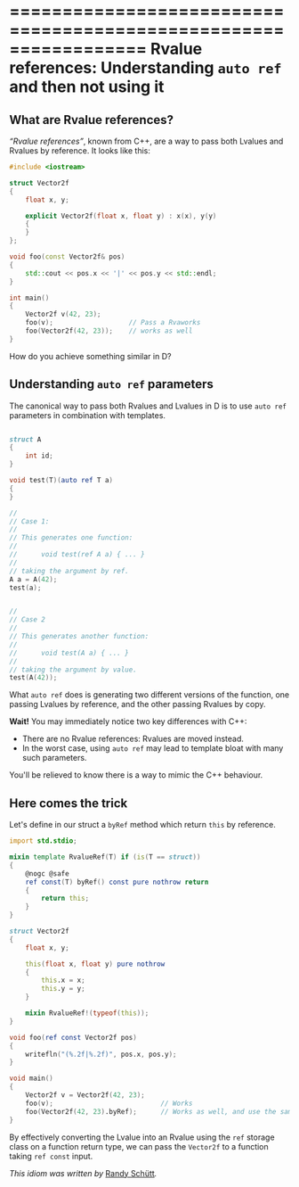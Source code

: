=================================================================
Rvalue references: Understanding `auto ref` and then not using it
=================================================================

## What are Rvalue references?

_“Rvalue references”_, known from C++, are a way to pass both Lvalues and Rvalues by reference.
It looks like this:

```cpp
#include <iostream>

struct Vector2f
{
    float x, y;

    explicit Vector2f(float x, float y) : x(x), y(y)
    {
    }
};

void foo(const Vector2f& pos)
{
    std::cout << pos.x << '|' << pos.y << std::endl;
}

int main()
{
    Vector2f v(42, 23);
    foo(v);                   // Pass a Rvaworks
    foo(Vector2f(42, 23));    // works as well
}
```

How do you achieve something similar in D?

## Understanding `auto ref` parameters

The canonical way to pass both Rvalues and Lvalues in D is to use `auto ref` parameters in combination with templates.

```d

struct A
{
    int id;
}

void test(T)(auto ref T a)
{
}

//
// Case 1:
//
// This generates one function:
//
//      void test(ref A a) { ... }
//
// taking the argument by ref.
A a = A(42);
test(a);


//
// Case 2
//
// This generates another function:
//
//      void test(A a) { ... }
//
// taking the argument by value.
test(A(42));

```

What `auto ref` does is generating two different versions of the function, one passing Lvalues by reference, and the other passing Rvalues by copy.

**Wait!** You may immediately notice two key differences with C++:

- There are no Rvalue references: Rvalues are moved instead.
- In the worst case, using `auto ref` may lead to template bloat with many such parameters.

You'll be relieved to know there is a way to mimic the C++ behaviour.


## Here comes the trick

Let's define in our struct a `byRef` method which return `this` by reference.

```d
import std.stdio;

mixin template RvalueRef(T) if (is(T == struct))
{
    @nogc @safe
    ref const(T) byRef() const pure nothrow return
    {
        return this;
    }
}

struct Vector2f
{
    float x, y;

    this(float x, float y) pure nothrow
    {
        this.x = x;
        this.y = y;
    }

    mixin RvalueRef!(typeof(this));
}

void foo(ref const Vector2f pos)
{
    writefln("(%.2f|%.2f)", pos.x, pos.y);
}

void main()
{
    Vector2f v = Vector2f(42, 23);
    foo(v);                           // Works
    foo(Vector2f(42, 23).byRef);      // Works as well, and use the same function
}
```

By effectively converting the Lvalue into an Rvalue using the `ref` storage class on a function return type, we can pass the `Vector2f` to a function taking `ref const` input.

_This idiom was written by_ [Randy Schütt](https://github.com/Dgame)_._
